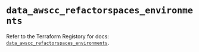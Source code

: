 # `data_awscc_refactorspaces_environments`

Refer to the Terraform Registory for docs: [`data_awscc_refactorspaces_environments`](https://registry.terraform.io/providers/hashicorp/awscc/0.70.0/docs/data-sources/refactorspaces_environments).
